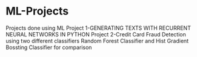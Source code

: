 # ML-Projects
Projects done using ML
Project 1-GENERATING TEXTS WITH RECURRENT NEURAL NETWORKS IN PYTHON
Project 2-Credit Card Fraud Detection using two different classifiers Random Forest Classifier and Hist Gradient Bossting Classifier for comparison
